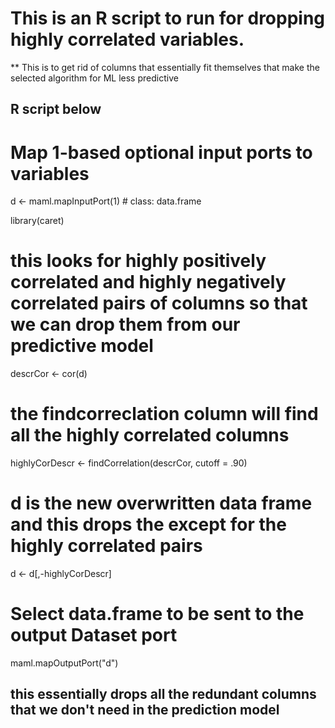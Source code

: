 # This is an R script to run for dropping highly correlated variables. 

** This is to get rid of columns that essentially fit themselves that make the selected algorithm for ML less predictive 

## R script below

# Map 1-based optional input ports to variables
d <- maml.mapInputPort(1) # class: data.frame

library(caret)

# this looks for highly positively correlated and highly negatively correlated pairs of columns so that we can drop them from our predictive model
descrCor <-  cor(d)


# the findcorreclation column will find all the highly correlated columns 
highlyCorDescr <- findCorrelation(descrCor, cutoff = .90)

# d is the new overwritten data frame and this drops the except for the highly correlated pairs
d <- d[,-highlyCorDescr]

# Select data.frame to be sent to the output Dataset port
maml.mapOutputPort("d")


## this essentially drops all the redundant columns that we don't need in the prediction model

